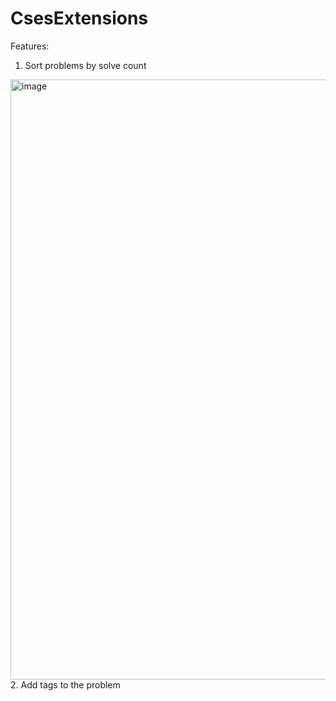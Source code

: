 # CsesExtensions
Features:
1. Sort problems by solve count
<img width="960" alt="image" src="https://github.com/anuragdw710/CsesExtensions/assets/78266752/075ccf90-3674-4715-a3f3-18d007996862">
2. Add tags to the problem
